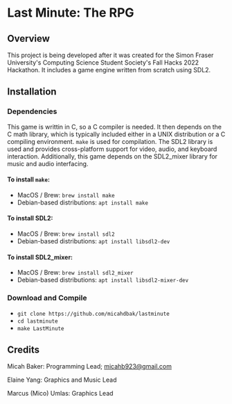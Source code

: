 # Last Minute: The RPG

## Overview

This project is being developed after it was created for the Simon Fraser University's Computing Science Student Society's Fall Hacks 2022 Hackathon. It includes a game engine written from scratch using SDL2.

## Installation

### Dependencies
This game is writtin in C, so a C compiler is needed. It then depends on the C math library, which is typically included either in a UNIX distribution or a C compiling environment. `make` is used for compilation. The SDL2 library is used and provides cross-platform support for video, audio, and keyboard interaction. Additionally, this game depends on the SDL2_mixer library for music and audio interfacing.

#### To install `make`:
- MacOS / Brew: `brew install make`
- Debian-based distributions: `apt install make`

#### To install SDL2:

- MacOS / Brew: `brew install sdl2`
- Debian-based distributions: `apt install libsdl2-dev`

#### To install SDL2_mixer:
- MacOS / Brew: `brew install sdl2_mixer`
- Debian-based distributions: `apt install libsdl2-mixer-dev`

### Download and Compile

- `git clone https://github.com/micahdbak/lastminute`
- `cd lastminute`
- `make LastMinute`

## Credits

Micah Baker: Programming Lead; <micahb923@gmail.com>

Elaine Yang: Graphics and Music Lead

Marcus (Mico) Umlas: Graphics Lead
